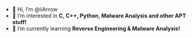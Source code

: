 - 👋 Hi, I’m @iiArrow
- 👀 I’m interested in **C, C++, Python, Malware Analysis and other APT stuff!**
- 🌱 I’m currently learning **Reverse Engineering & Malware Analysis!**

<!---
iiArrow/iiArrow is a ✨ special ✨ repository because its `README.md` (this file) appears on your GitHub profile.
You can click the Preview link to take a look at your changes.
--->
